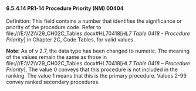 #### 6.5.4.14 PR1-14 Procedure Priority (NM) 00404

Definition: This field contains a number that identifies the significance or priority of the procedure code. Refer to file:///E:\V2\V29_CH02C_Tables.docx#HL70418[_HL7 Table 0418 - Procedure Priority_] in Chapter 2C, Code Tables, for valid values.

**Note**: As of v 2.7, the data type has been changed to numeric. The meaning of the values remain the same as those in file:///E:\V2\V29_CH02C_Tables.docx#HL70418[_HL7 Table 0418 – Procedure Priority_], The value 0 conveys that this procedure is not included in the ranking. The value 1 means that this is the primary procedure. Values 2-99 convey ranked secondary procedures.
